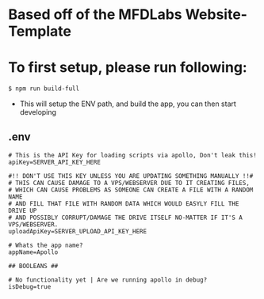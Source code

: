 # Based off of the MFDLabs Website-Template

# To first setup, please run following:

```sh
$ npm run build-full
```

* This will setup the ENV path, and build the app, you can then start developing
## .env
```env
# This is the API Key for loading scripts via apollo, Don't leak this!
apiKey=SERVER_API_KEY_HERE

#!! DON'T USE THIS KEY UNLESS YOU ARE UPDATING SOMETHING MANUALLY !!#
# THIS CAN CAUSE DAMAGE TO A VPS/WEBSERVER DUE TO IT CREATING FILES,
# WHICH CAN CAUSE PROBLEMS AS SOMEONE CAN CREATE A FILE WITH A RANDOM NAME
# AND FILL THAT FILE WITH RANDOM DATA WHICH WOULD EASYLY FILL THE DRIVE UP
# AND POSSIBLY CORRUPT/DAMAGE THE DRIVE ITSELF NO-MATTER IF IT'S A VPS/WEBSERVER.
uploadApiKey=SERVER_UPLOAD_API_KEY_HERE

# Whats the app name?
appName=Apollo

## BOOLEANS ##

# No functionality yet | Are we running apollo in debug?
isDebug=true
```
